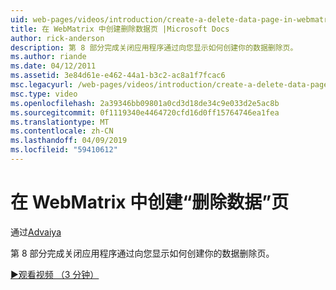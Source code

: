 ```yaml
---
uid: web-pages/videos/introduction/create-a-delete-data-page-in-webmatrix
title: 在 WebMatrix 中创建删除数据页 |Microsoft Docs
author: rick-anderson
description: 第 8 部分完成关闭应用程序通过向您显示如何创建你的数据删除页。
ms.author: riande
ms.date: 04/12/2011
ms.assetid: 3e84d61e-e462-44a1-b3c2-ac8a1f7fcac6
msc.legacyurl: /web-pages/videos/introduction/create-a-delete-data-page-in-webmatrix
msc.type: video
ms.openlocfilehash: 2a39346bb09801a0cd3d18de34c9e033d2e5ac8b
ms.sourcegitcommit: 0f1119340e4464720cfd16d0ff15764746ea1fea
ms.translationtype: MT
ms.contentlocale: zh-CN
ms.lasthandoff: 04/09/2019
ms.locfileid: "59410612"
---
```

# <a name="create-a-delete-data-page-in-webmatrix"></a>在 WebMatrix 中创建“删除数据”页

通过[Advaiya](https://twitter.com/Advaiyasolns)

第 8 部分完成关闭应用程序通过向您显示如何创建你的数据删除页。

[&#9654;观看视频 （3 分钟）](https://channel9.msdn.com/Blogs/ASP-NET-Site-Videos/create-a-delete-data-page-in-webmatrix)
